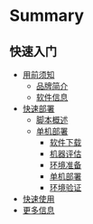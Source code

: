 # Summary

## 快速入门
* [用前须知]()
    * [品牌简介](5.1/蓝鲸体系/品牌简介/intro.md)
    * [软件信息](5.1/蓝鲸体系/软件信息/版本类别/version_cate.md)
* [快速部署]()
    * [脚本概述](5.1/部署指南/部署脚本/intro.md)
    * [单机部署]()
        * [软件下载](5.1/部署指南/基础包安装/软件下载/download.md)
        * [机器评估](5.1/部署指南/基础包安装/机器评估/evaluate.md)
        * [环境准备](5.1/部署指南/基础包安装/环境准备/get_ready.md)
        * [单机部署](5.1/部署指南/基础包安装/单机部署/install_on_single_host.md)
        * [环境验证](5.1/部署指南/基础包安装/环境验证/check.md)
* [快速使用](5.1/部署指南/基础包安装/快速使用/quick_use.md)
* [更多信息](更多信息/moreinfo.md)
